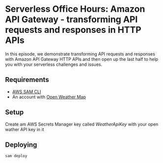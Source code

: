 # Serverless Office Hours: Amazon API Gateway - transforming API requests and responses in HTTP APIs

In this episode, we demonstrate transforming API requests and responses with Amazon API Gateway HTTP APIs and then open up the last half to help you with your serverless challenges and issues.

## Requirements
* [AWS SAM CLI](https://docs.aws.amazon.com/serverless-application-model/latest/developerguide/serverless-sam-cli-install.html)
* An account with [Open Weather Map](openweathermap.org)

## Setup
Create am AWS Secrets Manager key called *WeatherApiKey* with your open wather API key in it

## Deploying
```bash
sam deploy
```